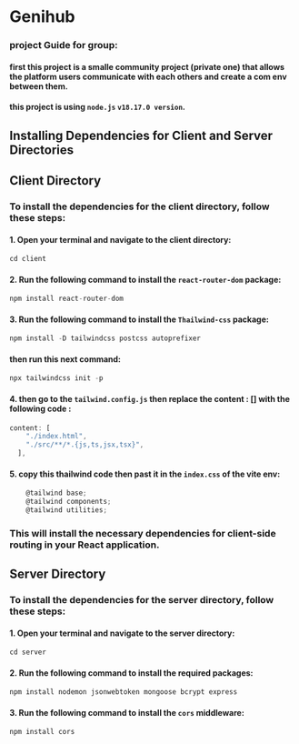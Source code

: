 # Genihub
### project Guide for group: 
#### first this project is a smalle community project (private one) that allows the platform users communicate with each others and create a com env between them. 
#### this project is using `node.js` `v18.17.0 version`. 
## Installing Dependencies for Client and Server Directories

## Client Directory

### To install the dependencies for the client directory, follow these steps:

#### 1. Open your terminal and navigate to the client directory:

```javascript
cd client
```

#### 2. Run the following command to install the `react-router-dom` package:

```javascript
npm install react-router-dom
```
#### 3. Run the following command to install the `Thailwind-css` package:

```javascript
npm install -D tailwindcss postcss autoprefixer
```
#### then run this next command:

```javascript
npx tailwindcss init -p
```

#### 4. then go to the `tailwind.config.js` then replace the content : [] with the following code :

```javascript
content: [
    "./index.html",
    "./src/**/*.{js,ts,jsx,tsx}",
  ],
```
#### 5. copy this thailwind code then past it in the `index.css` of the vite env:
```javascript
    @tailwind base;
    @tailwind components;
    @tailwind utilities;
```

### This will install the necessary dependencies for client-side routing in your React application.

## Server Directory
### To install the dependencies for the server directory, follow these steps:

#### 1. Open your terminal and navigate to the server directory:
```javascript
cd server
```

#### 2. Run the following command to install the required packages:

```javascript
npm install nodemon jsonwebtoken mongoose bcrypt express
```
#### 3. Run the following command to install the `cors` middleware:
```javascript
npm install cors
```

